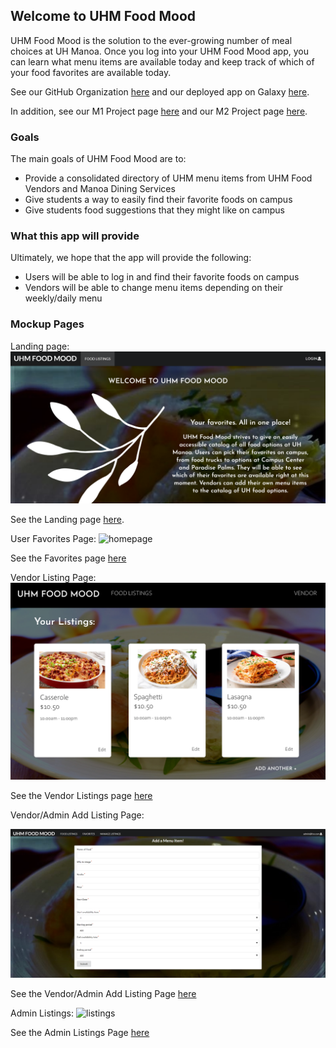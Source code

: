 ## Welcome to UHM Food Mood

UHM Food Mood is the solution to the ever-growing number of meal choices at UH Manoa. Once you log into your UHM Food Mood app, you can learn what menu items are available today and keep track of which of your food favorites are available today.

See our GitHub Organization <a href = "https://github.com/uhm-food-mood">here</a> and our deployed app on Galaxy <a href = "http://uhmfoodmood.meteorapp.com/#/">here</a>. 

In addition, see our M1 Project page <a href = "https://github.com/orgs/uhm-food-mood/projects/1">here</a> and our M2 Project page <a href = "https://github.com/orgs/uhm-food-mood/projects/2">here</a>.

### Goals

The main goals of UHM Food Mood are to:
- Provide a consolidated directory of UHM menu items from UHM Food Vendors and Manoa Dining Services
- Give students a way to easily find their favorite foods on campus
- Give students food suggestions that they might like on campus

### What this app will provide

Ultimately, we hope that the app will provide the following:
- Users will be able to log in and find their favorite foods on campus
- Vendors will be able to change menu items depending on their weekly/daily menu

### Mockup Pages

Landing page:
![landing](images/Landing.png)

See the Landing page <a href = "http://uhmfoodmood.meteorapp.com/#/">here</a>.

User Favorites Page:
![homepage](images/UserFavorites.PNG)

See the Favorites page <a href = "http://uhmfoodmood.meteorapp.com/#/list">here</a>

Vendor Listing Page:
![vendor](images/Vendor.png)

See the Vendor Listings page <a href = "http://uhmfoodmood.meteorapp.com/#/vendor">here</a>

Vendor/Admin Add Listing Page:

![add listing](images/AddForm.PNG)

See the Vendor/Admin Add Listing Page <a href = "http://uhmfoodmood.meteorapp.com/#/add/">here</a>

Admin Listings:
![listings](images/Admin.PNG)

See the Admin Listings Page <a href = "http://uhmfoodmood.meteorapp.com/#/admin">here</a>
